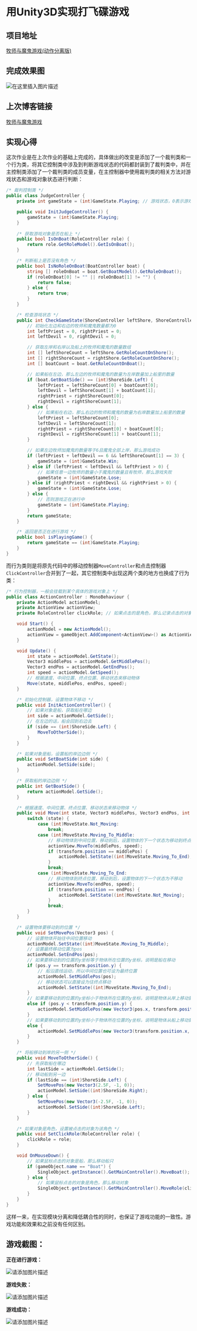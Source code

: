 # 用Unity3D实现打飞碟游戏

## 项目地址

[牧师与魔鬼游戏(动作分离版)](https://gitee.com/stugeek/unity3D/tree/master/Homework3-PriestsAndDevils(ActionDivided))

## 完成效果图

![在这里插入图片描述](https://img-blog.csdnimg.cn/732d089683cd4a4fac2c0e7d6563374e.png?x-oss-process=image/watermark,type_ZHJvaWRzYW5zZmFsbGJhY2s,shadow_50,text_Q1NETiBAU3R1R2Vlaw==,size_20,color_FFFFFF,t_70,g_se,x_16)

## 上次博客链接

[牧师与魔鬼游戏](https://blog.csdn.net/StuGeek/article/details/120680566)

## 实现心得

这次作业是在上次作业的基础上完成的，具体做出的改变是添加了一个裁判类和一个行为类，将其它控制类中涉及到判断游戏状态的代码都封装到了裁判类中，并在主控制类添加了一个裁判类的成员变量，在主控制器中使用裁判类的相关方法对游戏状态和游戏对象状态进行判断：

```C#
/* 裁判控制类 */
public class JudgeController {
	private int gameState = (int)GameState.Playing; // 游戏状态，0表示游戏正在进行，1表示游戏失败，2表示游戏成功

	public void InitJudgeController() {
		gameState = (int)GameState.Playing;
	}
	
	/* 获取游戏对象是否在船上 */
	public bool IsOnBoat(RoleController role) {
		return role.GetRoleModel().GetIsOnBoat();
	}

	/* 判断船上是否没有角色 */
	public bool IsNoRoleOnBoat(BoatController boat) {
		string [] roleOnBoat = boat.GetBoatModel().GetRoleOnBoat();
		if (roleOnBoat[0] != "" || roleOnBoat[1] != "") {
			return false;
		} else {
			return true;
		}
	}

	/* 检查游戏状态 */
	public int CheckGameState(ShoreController leftShore, ShoreController rightShore, BoatController boat) {
		// 初始化左边和右边的牧师和魔鬼数量都为0
		int leftPriest = 0, rightPriest = 0;
		int leftDevil = 0, rightDevil = 0;

		// 获取左岸和右岸以及船上的牧师和魔鬼的数量数组
		int [] leftShoreCount = leftShore.GetRoleCountOnShore();
		int [] rightShoreCount = rightShore.GetRoleCountOnShore();
		int [] boatCount = boat.GetRoleCountOnBoat();

		// 如果船在左边，那么左边的牧师和魔鬼的数量为左岸数量加上船里的数量
		if (boat.GetBoatSide() == (int)ShoreSide.Left) {
			leftPriest = leftShoreCount[0] + boatCount[0];
			leftDevil = leftShoreCount[1] + boatCount[1];
			rightPriest = rightShoreCount[0];
			rightDevil = rightShoreCount[1]; 
		} else {
			// 如果船在右边，那么右边的牧师和魔鬼的数量为右岸数量加上船里的数量
			leftPriest = leftShoreCount[0];
			leftDevil = leftShoreCount[1];
			rightPriest = rightShoreCount[0] + boatCount[0];
			rightDevil = rightShoreCount[1] + boatCount[1]; 
		}

		// 如果左边牧师加魔鬼的数量等于6且魔鬼全部上岸，那么游戏成功
		if (leftPriest + leftDevil == 6 && leftShoreCount[1] == 3) {
			gameState = (int)GameState.Win;
		} else if (leftPriest < leftDevil && leftPriest > 0) {
			// 如果任意一边牧师的数量小于魔鬼的数量且有牧师，那么游戏失败
			gameState = (int)GameState.Lose;
		} else if (rightPriest < rightDevil && rightPriest > 0) {
			gameState = (int)GameState.Lose;
		} else {
			// 否则游戏正在进行中
			gameState = (int)GameState.Playing;
		}
		return gameState;
	}

	/* 返回是否正在进行游戏 */
	public bool isPlayingGame() {
		return gameState == (int)GameState.Playing;	
	}
}
```

而行为类则是将原先代码中的移动控制器`MoveController`和点击控制器`ClickController`合并到了一起，其它控制类中出现这两个类的地方也换成了行为类：

```C#
/* 行为控制器，一般会挂载到某个具体的游戏对象上 */
public class ActionController : MonoBehaviour {
	private ActionModel actionModel;
	private ActionView actionView;
	private RoleController clickRole; // 如果点击的是角色，那么记录点击的对象的控制器

	void Start() {
		actionModel = new ActionModel();
		actionView = gameObject.AddComponent<ActionView>() as ActionView;
	}

	void Update() {
		int state = actionModel.GetState();
		Vector3 middlePos = actionModel.GetMiddlePos();
		Vector3 endPos = actionModel.GetEndPos();
		int speed = actionModel.GetSpeed();
		// 根据速度、中间位置、终点位置、移动状态来移动物体
		Move(state, middlePos, endPos, speed);
	}

	/* 初始化控制器，设置物体不移动 */
	public void InitActionController() {
		// 如果对象是船，获取船在哪边
		int side = actionModel.GetSide();
		// 在左边的话，船会回到右边去
		if (side == (int)ShoreSide.Left) {
			MoveToOtherSide();
		}
	}

	/* 如果对象是船，设置船的岸边边侧 */
	public void SetBoatSide(int side) {
		actionModel.SetSide(side);
	}

	/* 获取船的岸边边侧 */
	public int GetBoatSide() {
		return actionModel.GetSide();
	}

	/* 根据速度、中间位置、终点位置、移动状态来移动物体 */
	public void Move(int state, Vector3 middlePos, Vector3 endPos, int speed) {
		switch (state) {
			case (int)MoveState.Not_Moving:
				break;
			case (int)MoveState.Moving_To_Middle:
				// 移动物体到中间位置，移动到后，设置物体的下一个状态为移动到终点
				actionView.MoveTo(middlePos, speed);
				if (transform.position == middlePos) {
					actionModel.SetState((int)MoveState.Moving_To_End);
				}
				break;
			case (int)MoveState.Moving_To_End:
				// 移动物体到终点位置，移动到后，设置物体的下一个状态为不移动
				actionView.MoveTo(endPos, speed);
				if (transform.position == endPos) {
					actionModel.SetState((int)MoveState.Not_Moving);
				}
				break;
		}
	}

	/* 设置物体要移动到的位置 */
	public void SetMovePos(Vector3 pos) {
		// 设置物体开始往中间位置移动
		actionModel.SetState((int)MoveState.Moving_To_Middle);
		// 设置最终移动位置为pos
		actionModel.SetEndPos(pos);
		// 如果要移动到的位置的y坐标等于物体所在位置的y坐标，说明是船在移动
		if (pos.y == transform.position.y) {
			// 船沿直线运动，所以中间位置也可设为最终位置
			actionModel.SetMiddlePos(pos);
			// 移动状态可以直接设为往终点移动
			actionModel.SetState((int)MoveState.Moving_To_End);
		}
		// 如果要移动到的位置的y坐标小于物体所在位置的y坐标，说明是物体从岸上移动到船上
		else if (pos.y < transform.position.y) {
			actionModel.SetMiddlePos(new Vector3(pos.x, transform.position.y, pos.z));
		}
		// 如果要移动到的位置的y坐标小于物体所在位置的y坐标，说明是物体从船上移动到岸上
		else {
			actionModel.SetMiddlePos(new Vector3(transform.position.x, pos.y, pos.z));
		}
	}

	/* 将船移动到岸的另一侧 */
	public void MoveToOtherSide() {
		// 先获取船在哪边
		int lastSide = actionModel.GetSide();
		// 移动船到另一边
		if (lastSide == (int)ShoreSide.Left) {
			SetMovePos(new Vector3(2.5F, -1, 0));
			actionModel.SetSide((int)ShoreSide.Right);
		} else {
			SetMovePos(new Vector3(-2.5F, -1, 0));
			actionModel.SetSide((int)ShoreSide.Left);
		}
	}

	/* 如果对象是角色，设置被点击的对象为该角色 */
	public void SetClickRole(RoleController role) {
		clickRole = role;
	}

	void OnMouseDown() {
		// 如果鼠标点击的对象是船，那么移动船只
		if (gameObject.name == "Boat") {
			SingleObject.getInstance().GetMainController().MoveBoat();
		} else {
			// 如果鼠标点击的对象是角色，那么移动对象
			SingleObject.getInstance().GetMainController().MoveRole(clickRole);
		}
	}
}
```

这样一来，在实现模块分离和降低耦合性的同时，也保证了游戏功能的一致性。游戏功能和效果和之前没有任何区别。

## 游戏截图：

**正在进行游戏：**

![请添加图片描述](https://img-blog.csdnimg.cn/b812955109c247f688a6d459da5b77b7.png?x-oss-process=image/watermark,type_ZHJvaWRzYW5zZmFsbGJhY2s,shadow_50,text_Q1NETiBAU3R1R2Vlaw==,size_20,color_FFFFFF,t_70,g_se,x_16)

**游戏失败：**

![请添加图片描述](https://img-blog.csdnimg.cn/b50e2cf2f01d42cc89236abe9e68a8bd.png?x-oss-process=image/watermark,type_ZHJvaWRzYW5zZmFsbGJhY2s,shadow_50,text_Q1NETiBAU3R1R2Vlaw==,size_20,color_FFFFFF,t_70,g_se,x_16)

**游戏成功：**

![请添加图片描述](https://img-blog.csdnimg.cn/801ee0ab3dc148be9e997563304d80aa.png?x-oss-process=image/watermark,type_ZHJvaWRzYW5zZmFsbGJhY2s,shadow_50,text_Q1NETiBAU3R1R2Vlaw==,size_20,color_FFFFFF,t_70,g_se,x_16)
